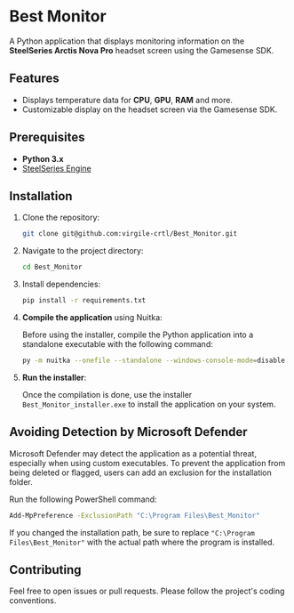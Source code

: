 # Best Monitor

A Python application that displays monitoring information on the **SteelSeries Arctis Nova Pro** headset screen using the Gamesense SDK.

## Features

- Displays temperature data for **CPU**, **GPU**, **RAM** and more.
- Customizable display on the headset screen via the Gamesense SDK.

## Prerequisites

- **Python 3.x**
- [SteelSeries Engine](https://steelseries.com/engine)

## Installation

1. Clone the repository:

   ```bash
   git clone git@github.com:virgile-crtl/Best_Monitor.git
   ```

2. Navigate to the project directory:

   ```bash
   cd Best_Monitor
   ```

3. Install dependencies:

   ```bash
   pip install -r requirements.txt
   ```

4. **Compile the application** using Nuitka:

   Before using the installer, compile the Python application into a standalone executable with the following command:

   ```bash
   py -m nuitka --onefile --standalone --windows-console-mode=disable --include-data-files=assets/lib/LibreHardwareMonitorLib.dll=lib/ --include-data-files=assets/icons/icon.ico=icons/ --include-data-files=assets/config/bestMonitorInfos.json=config/ --follow-imports --windows-icon-from-ico=assets/icons/icon.ico --windows-uac-admin --output-filename=Best_Monitor.exe src/main.py
   ```

5. **Run the installer**:

   Once the compilation is done, use the installer `Best_Monitor_installer.exe` to install the application on your system.

## Avoiding Detection by Microsoft Defender

Microsoft Defender may detect the application as a potential threat, especially when using custom executables. To prevent the application from being deleted or flagged, users can add an exclusion for the installation folder.

Run the following PowerShell command:

```bash
Add-MpPreference -ExclusionPath "C:\Program Files\Best_Monitor"
```

If you changed the installation path, be sure to replace `"C:\Program Files\Best_Monitor"` with the actual path where the program is installed.

## Contributing

Feel free to open issues or pull requests. Please follow the project's coding conventions.

